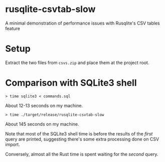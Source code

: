 # rusqlite-csvtab-slow
A minimal demonstration of performance issues with Rusqlite's CSV tables feature

# Setup

Extract the two files from `csvs.zip` and place them at the project root. 

# Comparison with SQLite3 shell

	> time sqlite3 < commands.sql

About 12-13 seconds on my machine. 

	> time ./target/release/rusqlite-csvtab-slow

About 145 seconds on my machine. 

Note that most of the SQLite3 shell time is before the results of the *first* query are printed, suggesting there's some extra processing done on CSV import. 

Conversely, almost all the Rust time is spent waiting for the *second* query. 